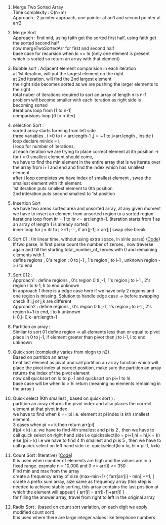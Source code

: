 1. Merge Two Sorted Array </br>
Time complexity : O(n+m) </br>
Approach : 2 pointer approach, one pointer at arr1 and second pointer at arr2

2. Merge Sort </br>
Approach : find mid, using faith get the sorted first half, using faith get the sorted second half</br>
now mergeTwoSortedArr for first and second half</br>
base case for recursion when lo == hi {only one element is present which is sorted so return an array with that element}

3. Bubble sort : Adjacent element comparision in each iteration</br>
at 1st iteration, will put the largest element on the right</br>
at 2nd iteration, will find the 2nd largest element</br>
the right side becomes sorted as we are pushing the larger elements to the right</br>
total nuber of iterations required to sort an array of length n is n-1 </br>
problem will become smaller with each iteration as right side is becoming sorted </br>
iterations loop from [1 to n-1] </br>
comparisions loop [0 to n-iter)</br>

4. selection Sort : </br>
sorted array starts forming from left side</br>
three variables , i =0 to  i < arr.length-1 ,j = i+1 to j<arr.length , inside i loop declare minidx = i; </br>
i loop for number of iterations,</br>
at each iteration we are trying to place correct element at ith position -> </br>
for i = 0 smallest element should come, </br>
we have to find the min element in the entire array that is we iterate over the array from i+1 and end and find the index which has smallest element </br>
after j loop completes we have index of smallest element ,  swap the smallest element with ith element.</br>
1st iteration puts smallest element to 0th position</br>
2nd interation puts second smallest to 1st position</br>

5. Insertion Sort</br>
we have two areas sorted area and unsorted array, at any given moment we have to insert an element from unsorted region to a sorted region</br>
iterations loop from itr = 1 to itr <= arr.length-1. (iteration starts from 1 as an array of length 1 is already sorted)</br>
inner loop for j = itr to j >=1 j-- , if arr[j-1] > arr[j] swap else break</br>

6. Sort 01 : (In linear time, without using extra space, in sinle parse) ([Code](https://github.com/ShikharSundriyal/DataStructureAlgorithms/blob/main/Sorting/Sort%2001/solution.java))</br>
If two parse, in first parse count the number of zeroes , now traverse again and fill the starting total_number_of_zeroes with 0 and remaining elements with 1.</br>
define regions , 0's region : 0 to j-1 , 1's region j to i-1 , unknown region -> i to end</br>

7. Sort 012 : </br>
Approach1 : define regions , 0's region 0 ti j-1, 1's region j to i-1 , 2's region i to k-1, k to end unknown</br>
In approach 1 there is a edge case here if we have only 2 regions and one region is missing. Solution to handle edge case -> before swapping check if i,j or j,k are different</br>
Approach2 : define regions , 0's region 0 ti j-1, 1's region j to i-1 , 2's region k+1 to end, i to k unknown</br>
i=0,j=0,k=arr.length-1</br>

8. Partition an array : </br>
Similar to sort 01 
define region -> all elements less than or equal to pivot place in 0 to j-1, if element greater than pivot then j to i-1, i to end unknown

9. Quick sort (complexity varies from nlogn to n2)</br>
Based on partition an array</br>
treat last element as pivot and call partition an array function which will place the pivot index at correct position, make sure the partition an array returns the index of the pivot element</br> 
now call quicksort on lo to pi-1 and quicksort on pi+1 to hi </br>
base case will be when lo > hi return (meaning no elements remaining in the array )</br>

10. Quick select (Kth smallest , based on quick sort ) :</br>
partition an array returns the pivot index and also places the correct element at that pivot index .</br>
we have to find when k == pi i.e. element at pi index is kth smallest element.</br>
3 cases when pi == k then return arr[pi]</br>
if(pi < k) i.e. we have to find 4th smallest and pi is 2 , then we have to call quick select on right hand side i.e quickselect(lo = pi+1,hi = hi,k = k)</br>
else (pi > k) i.e we have to find 4 th smallest and pi is 5 , then we have to call qucick select on left hand side i.e. quickselect(lo = lo, hi = pi-1, k=k)</br>

11. Count Sort :(Iterative) ([Code](https://github.com/ShikharSundriyal/DataStructureAlgorithms/blob/main/Sorting/count-sort/solution.java))</br>
It is used when number of elements are high and the values are in a fixed range. example n = 10,000 and 0 <= arr[i] <= 350</br>
Find min and max from the array</br>
create a frequency array of size (max-min+1) { farr[arr[i] - min] +=1; }</br>
craete a prefix sum array, size same as frequency array (this step is needed to achieve stable sorting, this array contains the last position at which the element will appear) { arr[i] = arr[i-1]+arr[i] }</br>
for filling the answer array, travel from right to left in the original array</br>


12. Radix Sort : (based on count sort variation, on each digit we apply modified count sort)</br>
It is used where there are large integer values like telephone numbers
